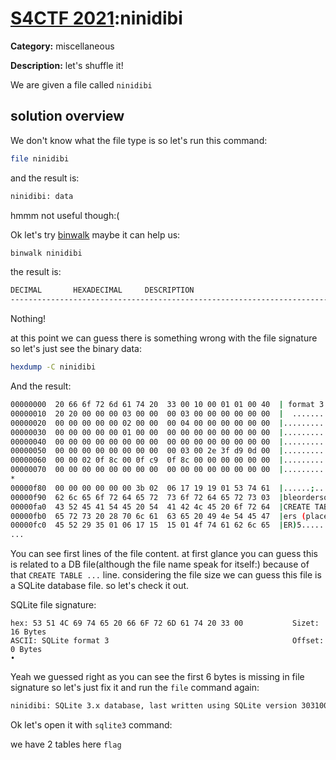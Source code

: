 # [S4CTF 2021](https://s4ctf.peykar.io):ninidibi

**Category:** miscellaneous

**Description:** let's shuffle it!

We are given a file called `ninidibi` 

## solution overview

We don't know what the file type is so let's run this command:
```bash
file ninidibi
```
and the result is:
```bash
ninidibi: data
```
hmmm not useful though:(

Ok let's try [binwalk](https://github.com/ReFirmLabs/binwalk) maybe it can help us:

```bash 
binwalk ninidibi
```

the result is:
```bash
DECIMAL       HEXADECIMAL     DESCRIPTION
--------------------------------------------------------------------------------
```
Nothing!

at this point we can guess there is something wrong with the file signature so let's just see the binary data:
```bash
hexdump -C ninidibi
```
And the result:
```bash
00000000  20 66 6f 72 6d 61 74 20  33 00 10 00 01 01 00 40  | format 3......@|
00000010  20 20 00 00 00 03 00 00  00 03 00 00 00 00 00 00  |  ..............|
00000020  00 00 00 00 00 02 00 00  00 04 00 00 00 00 00 00  |................|
00000030  00 00 00 00 00 01 00 00  00 00 00 00 00 00 00 00  |................|
00000040  00 00 00 00 00 00 00 00  00 00 00 00 00 00 00 00  |................|
00000050  00 00 00 00 00 00 00 00  00 03 00 2e 3f d9 0d 00  |............?...|
00000060  00 00 02 0f 8c 00 0f c9  0f 8c 00 00 00 00 00 00  |................|
00000070  00 00 00 00 00 00 00 00  00 00 00 00 00 00 00 00  |................|
*
00000f80  00 00 00 00 00 00 3b 02  06 17 19 19 01 53 74 61  |......;......Sta|
00000f90  62 6c 65 6f 72 64 65 72  73 6f 72 64 65 72 73 03  |bleordersorders.|
00000fa0  43 52 45 41 54 45 20 54  41 42 4c 45 20 6f 72 64  |CREATE TABLE ord|
00000fb0  65 72 73 20 28 70 6c 61  63 65 20 49 4e 54 45 47  |ers (place INTEG|
00000fc0  45 52 29 35 01 06 17 15  15 01 4f 74 61 62 6c 65  |ER)5......Otable|
...
```
You can see first lines of the file content. at first glance you can guess this is related to a DB file(although the file name speak for itself:) 
because of that `CREATE TABLE ...` line. considering the file size we can guess this file is a SQLite database file. so let's check it out.

SQLite file signature:
```text
hex: 53 51 4C 69 74 65 20 66 6F 72 6D 61 74 20 33 00           Sizet:    16 Bytes
ASCII: SQLite format 3                                         Offset:  0 Bytes	
•	
```

Yeah we guessed right as you can see the first 6 bytes is missing in file signature so let's just fix it and run the `file` command again:

```bash
ninidibi: SQLite 3.x database, last written using SQLite version 3031001

```
Ok let's open it with `sqlite3` command:


we have 2 tables here `flag`









